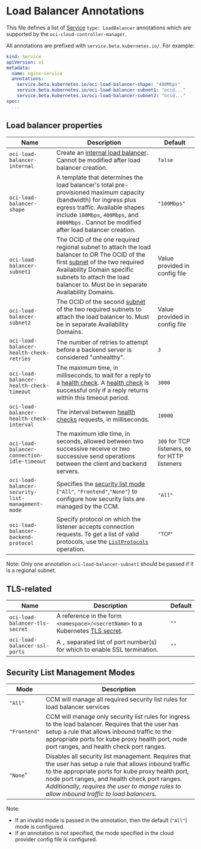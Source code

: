 # Load Balancer Annotations

This file defines a list of [Service][4] `type: LoadBalancer` annotations which are
supported by the `oci-cloud-controller-manager`.

All annotations are prefixed with `service.beta.kubernetes.io/`. For example:

```yaml
kind: Service
apiVersion: v1
metadata:
  name: nginx-service
  annotations:
    service.beta.kubernetes.io/oci-load-balancer-shape: "400Mbps"
    service.beta.kubernetes.io/oci-load-balancer-subnet1: "ocid..."
    service.beta.kubernetes.io/oci-load-balancer-subnet2: "ocid..."
spec:
  ...
```

## Load balancer properties

| Name                                        | Description                                                                                                                                                                                                                                        | Default                                          |
| -----                                       | -----------                                                                                                                                                                                                                                        | -------                                          |
| `oci-load-balancer-internal`                | Create an [internal load balancer][1]. Cannot be modified after load balancer creation.                                                                                                                                                            | `false`                                          |
| `oci-load-balancer-shape`                   | A template that determines the load balancer's total pre-provisioned maximum capacity (bandwidth) for ingress plus egress traffic. Available shapes include `100Mbps`, `400Mbps`, and `8000Mbps.` Cannot be modified after load balancer creation. | `"100Mbps"`                                      |
| `oci-load-balancer-subnet1`                 | The OCID of the one required regional subnet to attach the load balancer to OR The OCID of the first [subnet][2] of the two required Availability Domain specific subnets to attach the load balancer to. Must be in separate Availability Domains.                                                               | Value provided in config file                    |
| `oci-load-balancer-subnet2`                 | The OCID of the second [subnet][2] of the two required subnets to attach the load balancer to. Must be in separate Availability Domains.                                                            | Value provided in config file                    |
| `oci-load-balancer-health-check-retries`    | The number of retries to attempt before a backend server is considered "unhealthy".                                                                                                                                                                | `3`                                              |
| `oci-load-balancer-health-check-timeout`    | The maximum time, in milliseconds, to wait for a reply to a [health check][6]. A [health check][6] is successful only if a reply returns within this timeout period.                                                                               | `3000`                                           |
| `oci-load-balancer-health-check-interval`   | The interval between [health checks][6] requests, in milliseconds.                                                                                                                                                                                 | `10000`                                          |
| `oci-load-balancer-connection-idle-timeout` | The maximum idle time, in seconds, allowed between two successive receive or two successive send operations between the client and backend servers.                                                                                                | `300` for TCP listeners, `60` for HTTP listeners |
| `oci-load-balancer-security-list-management-mode` | Specifies the [security list mode](##security-list-management-modes) (`"All"`, `"Frontend"`,`"None"`) to configure how security lists are managed by the CCM.                            | `"All"`            
| `oci-load-balancer-backend-protocol` | Specify protocol on which the listener accepts connection requests. To get a list of valid protocols, use the [`ListProtocols`][5] operation.                          | `"TCP"`            

Note: Only one annotation `oci-load-balancer-subnet1` should be passed if it is a regional subnet.

## TLS-related

| Name | Description | Default |
| ---- | ----------- | ------- |
| `oci-load-balancer-tls-secret` | A reference in the form `<namespace>/<secretName>` to a Kubernetes [TLS secret][3]. | `""` |
| `oci-load-balancer-ssl-ports` | A `,` separated list of port number(s) for which to enable SSL termination. | `""` |

## Security List Management Modes
| Mode | Description | 
| ---- | ----------- | 
| `"All"` | CCM will manage all required security list rules for load balancer services | 
| `"Frontend"` | CCM will manage  only security list rules for ingress to the load balancer. Requires that the user has setup a rule that allows inbound traffic to the appropriate ports for kube proxy health port, node port ranges, and health check port ranges.  | 
| `"None`" | Disables all security list management. Requires that the user has setup a rule that allows inbound traffic to the appropriate ports for kube proxy health port, node port ranges, and health check port ranges. *Additionally, requires the user to mange rules to allow inbound traffic to load balancers.* | 

Note:
- If an invalid mode is passed in the annotation, then the default (`"All"`) mode is configured.
- If an annotation is not specified, the mode specified in the cloud provider config file is configured.  

[1]: https://kubernetes.io/docs/concepts/services-networking/service/#internal-load-balancer
[2]: https://docs.us-phoenix-1.oraclecloud.com/Content/Network/Tasks/managingVCNs.htm
[3]: https://kubernetes.io/docs/concepts/services-networking/ingress/#tls
[4]: https://kubernetes.io/docs/concepts/services-networking/service/
[5]: https://docs.cloud.oracle.com/iaas/api/#/en/loadbalancer/20170115/LoadBalancerProtocol/ListProtocols
[6]: https://docs.cloud.oracle.com/en-us/iaas/api/#/en/loadbalancer/20170115/HealthChecker/
